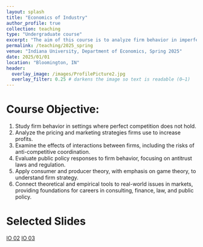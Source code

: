 ```yaml
---
layout: splash
title: "Economics of Industry"
author_profile: true
collection: teaching
type: "Undergraduate course"
excerpt: "The aim of this course is to analyze firm behavior in imperfectly competitive markets, using game theory to understand strategies, market outcomes, and public policy responses."
permalink: /teaching/2025_spring
venue: "Indiana University, Department of Economics, Spring 2025"
date: 2025/01/01
location: "Bloomington, IN"
header:
  overlay_image: /images/ProfilePicture2.jpg
  overlay_filter: 0.25 # darkens the image so text is readable (0–1)
---
```


Course Objective:
==

1. Study firm behavior in settings where perfect competition does not hold.
2. Analyze the pricing and marketing strategies firms use to increase profits.
3. Examine the effects of interactions between firms, including the risks of anti-competitive coordination.
4. Evaluate public policy responses to firm behavior, focusing on antitrust laws and regulation.
5. Apply consumer and producer theory, with emphasis on game theory, to understand firm strategy.
6. Connect theoretical and empirical tools to real-world issues in markets, providing foundations for careers in consulting, finance, law, and public policy.

Selected Slides
==

[IO 02](https://github.com/marcoacost/marcoacost.github.io/raw/master/files/IO_2025/IO_02_PerfectComp.pdf)
[IO 03](https://github.com/marcoacost/marcoacost.github.io/raw/master/files/IO_2025/IO_03_Monopoly.pdf)





